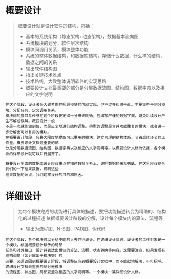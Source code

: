 
# 概要设计

  > 概要设计就是设计软件的结构，包括：
  >
  > - 基本的系统架构（静态架构+动态架构），数据基本流向图
  > - 系统模块的划分，软件层次结构
  > - 模块间调用关系，模块整体功能
  > - 系统的整体数据结构，和数据库结构，存储什么数据，什么样的结构，数据之间的关系
  > - 输出软件结构图
  > - 指出关键技术难点
  > - 技术路线，大致整体说明软件的实现思路
  > - 概要设计文档最重要的部分是分层数据流图、结构图、数据字典以及相应的文字说明


    在这个阶段，设计者会大致考虑并照顾模块的内部实现，但不过多纠缠于此。主要集中于划分模块、分配任务、定义调用关系。
    模块间的接口与传参在这个阶段要定得十分细致明确，应编写严谨的数据字典，避免后续设计产生不解或误解。概要设计一般
    不是一次就能做到位，而是反复地进行结构调整。典型的调整是合并功能重复的模块，或者进一步分解出可以复用的模块。
    在概要设计阶段，应最大限度地提取可以重用的模块，建立合理的结构体系，节省后续环节的工作量。概要设计文档最重要的部
    分是分层数据流图、结构图、数据字典以及相应的文字说明等。以概要设计文档为依据，各个模块的详细设计就可以并行展开了。

    概要设计里面的数据库设计应该重点在描述数据关系上，说明数据的来龙去脉，在这里应该结合我们的一下结果数据，说明这些
    结果数据的源点，我们这样设计的目的和原因。

# 详细设计

  > 为每个模块完成的功能进行具体的描述，要把功能描述转变为精确的、结构化的过程描述
  > 依据概要设计阶段的分解，设计每个模块内的算法、流程等
  >
  > - 输出为流程图、N-S图、PAD图、伪代码

    在这个阶段，各个模块可以分给不同的人去并行设计。在详细设计阶段，设计者的工作对象是一个模块，根据概要设计赋予的局部
    任务和对外接口，设计并表达出模块的算法、流程、状态转换等内容。这里要注意，如果发现有结构调整（如分解出子模块等）的
    必要，必须返回到概要设计阶段，将调整反应到概要设计文档中，而不能就地解决，不打招呼。详细设计文档最重要的部分是模块
    的流程图、状态图、局部变量及相应的文字说明等。一个模块一篇详细设计文档。
